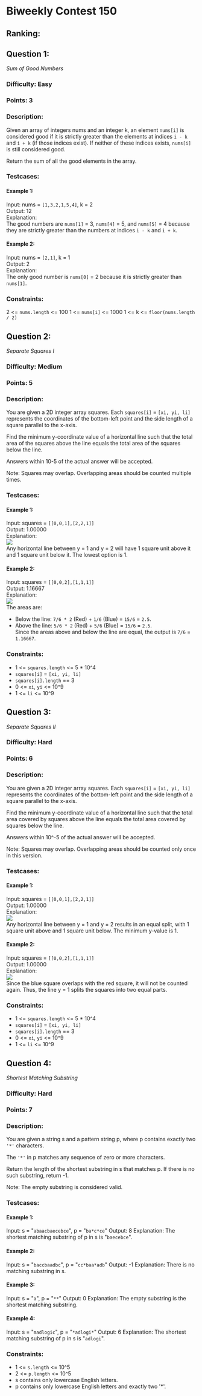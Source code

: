 # Biweekly Contest 150
## Ranking: 
## Question 1:
<i>Sum of Good Numbers</i>
### Difficulty: Easy
### Points: 3
### Description:
Given an array of integers nums and an integer k, an element `nums[i]` is considered good if it is strictly greater than the elements at indices `i - k` and `i + k` (if those indices exist). If neither of these indices exists, `nums[i]` is still considered good.

Return the sum of all the good elements in the array.

### Testcases:
#### Example 1:
Input: nums = `[1,3,2,1,5,4]`, k = 2  
Output: 12  
Explanation:  
The good numbers are `nums[1]` = 3, `nums[4]` = 5, and `nums[5]` = 4 because they are strictly greater than the numbers at indices `i - k` and `i + k`.

#### Example 2:
Input: nums = `[2,1]`, k = 1  
Output: 2  
Explanation:  
The only good number is `nums[0]` = 2 because it is strictly greater than `nums[1]`.

### Constraints:

2 <= `nums.length` <= 100
1 <= `nums[i]` <= 1000
1 <= k <= `floor(nums.length / 2)`

## Question 2:
<i>Separate Squares I</i>
### Difficulty: Medium
### Points: 5
### Description:
You are given a 2D integer array squares. Each `squares[i]` = `[xi, yi, li]` represents the coordinates of the bottom-left point and the side length of a square parallel to the x-axis.

Find the minimum y-coordinate value of a horizontal line such that the total area of the squares above the line equals the total area of the squares below the line.

Answers within 10-5 of the actual answer will be accepted.

Note: Squares may overlap. Overlapping areas should be counted multiple times.

### Testcases:
#### Example 1:

Input: squares = `[[0,0,1],[2,2,1]]`<br>
Output: 1.00000<br>
Explanation:<br>
<img src="https://assets.leetcode.com/uploads/2025/01/06/4062example1drawio.png"><br>
Any horizontal line between y = 1 and y = 2 will have 1 square unit above it and 1 square unit below it. The lowest option is 1.

#### Example 2:
Input: squares = `[[0,0,2],[1,1,1]]`<br>
Output: 1.16667<br>
Explanation:<br>
<img src="https://assets.leetcode.com/uploads/2025/01/15/4062example2drawio.png"><br>
The areas are:
- Below the line: `7/6 * 2` (Red) + `1/6` (Blue) = `15/6` = `2.5`.
- Above the line: `5/6 * 2` (Red) + `5/6` (Blue) = `15/6` = `2.5`.<br>
Since the areas above and below the line are equal, the output is `7/6` = `1.16667`.

### Constraints:

- 1 <= `squares.length` <= 5 * 10^4
- `squares[i]` = `[xi, yi, li]`
- `squares[i].length` == 3
- 0 <= `xi`, `yi` <= 10^9
- 1 <= `li` <= 10^9

## Question 3:
<i>Separate Squares II</i>
### Difficulty: Hard
### Points: 6
### Description:
You are given a 2D integer array squares. Each `squares[i]` = `[xi, yi, li]` represents the coordinates of the bottom-left point and the side length of a square parallel to the x-axis.

Find the minimum y-coordinate value of a horizontal line such that the total area covered by squares above the line equals the total area covered by squares below the line.

Answers within 10^-5 of the actual answer will be accepted.

Note: Squares may overlap. Overlapping areas should be counted only once in this version.

### Testcases:
#### Example 1:

Input: squares = `[[0,0,1],[2,2,1]]`<br>
Output: 1.00000<br>
Explanation:<br>
<img src="https://assets.leetcode.com/uploads/2025/01/15/4065example1drawio.png"><br>
Any horizontal line between y = 1 and y = 2 results in an equal split, with 1 square unit above and 1 square unit below. The minimum y-value is 1.

#### Example 2:

Input: squares = `[[0,0,2],[1,1,1]]`<br>
Output: 1.00000<br>
Explanation:<br>
<img src="https://assets.leetcode.com/uploads/2025/01/15/4065example2drawio.png"><br>
Since the blue square overlaps with the red square, it will not be counted again. Thus, the line y = 1 splits the squares into two equal parts.

### Constraints:

- 1 <= `squares.length` <= 5 * 10^4
- `squares[i]` = `[xi, yi, li]`
- `squares[i].length` == 3
- 0 <= `xi`, `yi` <= 10^9
- 1 <= `li` <= 10^9

## Question 4:
<i>Shortest Matching Substring</i>
### Difficulty: Hard
### Points: 7
### Description:
You are given a string s and a pattern string p, where p contains exactly two `'*'` characters.

The `'*'` in p matches any sequence of zero or more characters.

Return the length of the shortest substring in s that matches p. If there is no such substring, return -1.

Note: The empty substring is considered valid.

### Testcases:
#### Example 1:

Input: s = "`abaacbaecebce`", p = "`ba*c*ce`"
Output: 8
Explanation:
The shortest matching substring of p in s is "`baecebce`".

#### Example 2:

Input: s = "`baccbaadbc`", p = "`cc*baa*adb`"
Output: -1
Explanation:
There is no matching substring in s.

#### Example 3:

Input: s = "`a`", p = "`**`"
Output: 0
Explanation:
The empty substring is the shortest matching substring.

#### Example 4:
Input: s = "`madlogic`", p = "`*adlogi*`"
Output: 6
Explanation:
The shortest matching substring of p in s is "`adlogi`".

### Constraints:

- 1 <= `s.length` <= 10^5
- 2 <= `p.length` <= 10^5
- s contains only lowercase English letters.
- p contains only lowercase English letters and exactly two '*'.
